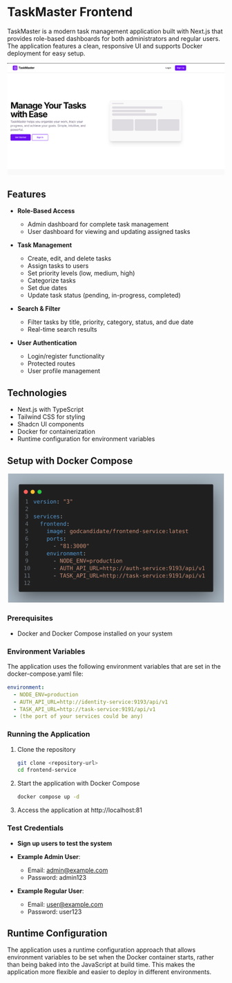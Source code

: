 # TaskMaster Frontend

TaskMaster is a modern task management application built with Next.js that provides role-based dashboards for both administrators and regular users. The application features a clean, responsive UI and supports Docker deployment for easy setup.

<p align="center"> <img src="./dashboard.png" alt="Architecture Diagram" width="800"> </p>

## Features

- **Role-Based Access**

  - Admin dashboard for complete task management
  - User dashboard for viewing and updating assigned tasks

- **Task Management**

  - Create, edit, and delete tasks
  - Assign tasks to users
  - Set priority levels (low, medium, high)
  - Categorize tasks
  - Set due dates
  - Update task status (pending, in-progress, completed)

- **Search & Filter**

  - Filter tasks by title, priority, category, status, and due date
  - Real-time search results

- **User Authentication**
  - Login/register functionality
  - Protected routes
  - User profile management

## Technologies

- Next.js with TypeScript
- Tailwind CSS for styling
- Shadcn UI components
- Docker for containerization
- Runtime configuration for environment variables

## Setup with Docker Compose

<p align="center"> <img src="./code.png" alt="Architecture Diagram" width="500"> </p>

### Prerequisites

- Docker and Docker Compose installed on your system

### Environment Variables

The application uses the following environment variables that are set in the docker-compose.yaml file:

```yaml
environment:
  - NODE_ENV=production
  - AUTH_API_URL=http://identity-service:9193/api/v1
  - TASK_API_URL=http://task-service:9191/api/v1
  - (the port of your services could be any) 
```

### Running the Application

1. Clone the repository

   ```bash
   git clone <repository-url>
   cd frontend-service
   ```

2. Start the application with Docker Compose

   ```bash
   docker compose up -d
   ```

3. Access the application at http://localhost:81

### Test Credentials

- **Sign up users to test the system**
- **Example Admin User**:

  - Email: admin@example.com
  - Password: admin123

- **Example Regular User**:
  - Email: user@example.com
  - Password: user123

## Runtime Configuration

The application uses a runtime configuration approach that allows environment variables to be set when the Docker container starts, rather than being baked into the JavaScript at build time. This makes the application more flexible and easier to deploy in different environments.
